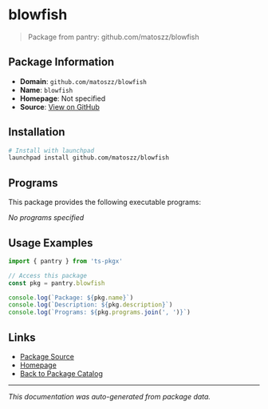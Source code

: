 # blowfish

> Package from pantry: github.com/matoszz/blowfish

## Package Information

- **Domain**: `github.com/matoszz/blowfish`
- **Name**: `blowfish`
- **Homepage**: Not specified
- **Source**: [View on GitHub](https://github.com/pkgxdev/pantry/tree/main/projects/github.com/matoszz/blowfish/package.yml)

## Installation

```bash
# Install with launchpad
launchpad install github.com/matoszz/blowfish
```

## Programs

This package provides the following executable programs:

*No programs specified*

## Usage Examples

```typescript
import { pantry } from 'ts-pkgx'

// Access this package
const pkg = pantry.blowfish

console.log(`Package: ${pkg.name}`)
console.log(`Description: ${pkg.description}`)
console.log(`Programs: ${pkg.programs.join(', ')}`)
```

## Links

- [Package Source](https://github.com/pkgxdev/pantry/tree/main/projects/github.com/matoszz/blowfish/package.yml)
- [Homepage](#)
- [Back to Package Catalog](../../../package-catalog.md)

---

*This documentation was auto-generated from package data.*
